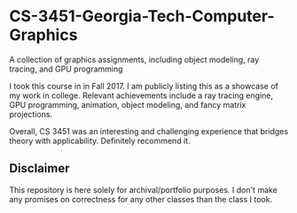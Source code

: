 # CS-3451-Georgia-Tech-Computer-Graphics

A collection of graphics assignments, including object modeling, ray tracing, and GPU programming

I took this course in in Fall 2017. I am publicly listing this as a showcase of my work
in college. Relevant achievements include a ray tracing engine, GPU programming,
animation, object modeling, and fancy matrix projections.

Overall, CS 3451 was an interesting and challenging experience that bridges theory with applicability.
Definitely recommend it.

## Disclaimer 

This repository is here solely for archival/portfolio purposes. I don't make any promises
on correctness for any other classes than the class I took.

